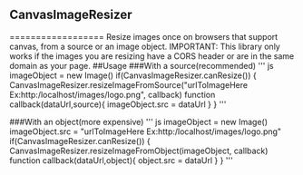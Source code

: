 ## CanvasImageResizer
==================
Resize images once on browsers that support canvas, from a source or an image object.
IMPORTANT: This library only works if the images you are resizing have a CORS header or are in the same domain as your page.
##Usage
###With a source(recommended)
''' js
imageObject = new Image()
if(CanvasImageResizer.canResize())
{
	CanvasImageResizer.resizeImageFromSource("urlToImageHere Ex:http:/localhost/images/logo.png", callback)
	function callback(dataUrl,source){
		imageObject.src = dataUrl
	}
}
'''

###With an object(more expensive)
''' js
imageObject = new Image()
imageObject.src = "urlToImageHere Ex:http:/localhost/images/logo.png"
if(CanvasImageResizer.canResize())
{
	CanvasImageResizer.resizeImageFromObject(imageObject, callback)
	function callback(dataUrl,object){
		object.src = dataUrl
	}
}
'''
